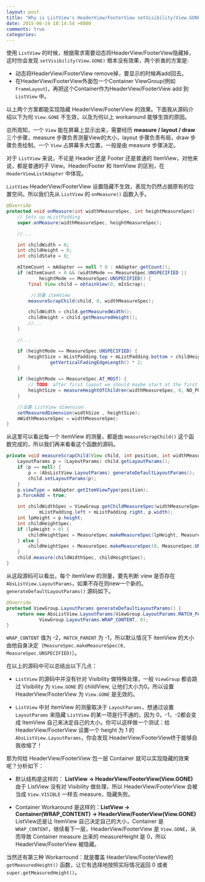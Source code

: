 ```yaml
---
layout: post
title: "Why is ListView's HeaderView/FooterView setVisibility(View.GONE) not working?"
date: 2015-06-19 18:14:54 +0800
comments: true
categories: 
---
```


使用 `ListView` 的时候，根据需求需要动态将HeaderView/FooterView隐藏掉，这时你会发现 `setVisibility(View.GONE)` 根本没有效果，两个折衷的方案是:

- 动态将HeaderView/FooterView remove掉，要显示的时候再add回去。
- 在HeaderView/FooterView外面包一个Container ViewGroup(例如 `FrameLayout`)，再把这个Container作为HeaderView/FooterView add 到`ListView` 中。

以上两个方案都能实现隐藏 HeaderView/FooterView 的效果。下面我从源码介绍以下为何 `View.GONE` 不生效，以及为何以上 workaround 能够生效的原因。

<!--more-->

总所周知，一个 `View` 能在屏幕上显示出来，需要经历 **measure / layout / draw** 三个步骤，measure 步骤负责测量View的大小，layout 步骤负责布局，draw 步骤负责绘制。一个 `View` 占屏幕多大位置，一般是由 measure 步骤决定。

对于 `ListView` 来说，不论是 Header 还是 Footer 还是普通的 ItemView，对他来说，都是普通的子 View。Header/Footer 和 ItemView 的区别，在 `HeaderViewListAdapter` 中体现。

`ListView` HeaderView/FooterView 设置隐藏不生效，表现为仍然占据原有的位置空间。所以我们先从 `ListView` 的 `onMeasure()` 函数入手。

```java
@Override
protected void onMeasure(int widthMeasureSpec, int heightMeasureSpec) {
    // Sets up mListPadding
    super.onMeasure(widthMeasureSpec, heightMeasureSpec);

    //...

    int childWidth = 0;
    int childHeight = 0;
    int childState = 0;

    mItemCount = mAdapter == null ? 0 : mAdapter.getCount();
    if (mItemCount > 0 && (widthMode == MeasureSpec.UNSPECIFIED ||
            heightMode == MeasureSpec.UNSPECIFIED)) {
        final View child = obtainView(0, mIsScrap);

		 //测量 itemView
        measureScrapChild(child, 0, widthMeasureSpec);

        childWidth = child.getMeasuredWidth();
        childHeight = child.getMeasuredHeight();
        //...
    }

    //...

    if (heightMode == MeasureSpec.UNSPECIFIED) {
        heightSize = mListPadding.top + mListPadding.bottom + childHeight +
                getVerticalFadingEdgeLength() * 2;
    }

    if (heightMode == MeasureSpec.AT_MOST) {
        // TODO: after first layout we should maybe start at the first visible position, not 0
        heightSize = measureHeightOfChildren(widthMeasureSpec, 0, NO_POSITION, heightSize, -1);
    }

    //设置 ListView dimension
    setMeasuredDimension(widthSize , heightSize);
    mWidthMeasureSpec = widthMeasureSpec;        
}
```

从这里可以看出每一个 itemView 的测量，都是由 `measureScrapChild()` 这个函数完成的，所以我们再来看看这个函数的源码。

```java
private void measureScrapChild(View child, int position, int widthMeasureSpec) {
    LayoutParams p = (LayoutParams) child.getLayoutParams();
    if (p == null) {
        p = (AbsListView.LayoutParams) generateDefaultLayoutParams();
        child.setLayoutParams(p);
    }
    p.viewType = mAdapter.getItemViewType(position);
    p.forceAdd = true;

    int childWidthSpec = ViewGroup.getChildMeasureSpec(widthMeasureSpec,
            mListPadding.left + mListPadding.right, p.width);
    int lpHeight = p.height;
    int childHeightSpec;
    if (lpHeight > 0) {
        childHeightSpec = MeasureSpec.makeMeasureSpec(lpHeight, MeasureSpec.EXACTLY);
    } else {
        childHeightSpec = MeasureSpec.makeMeasureSpec(0, MeasureSpec.UNSPECIFIED);
    }
    child.measure(childWidthSpec, childHeightSpec);
}
```

从这段源码可以看出，每个 itemView 的测量，要先判断 view 是否存在 `AbsListView.LayoutParams`，如果不存在则new一个新的。`generateDefaultLayoutParams()` 源码如下。

```java
@Override
protected ViewGroup.LayoutParams generateDefaultLayoutParams() {
    return new AbsListView.LayoutParams(ViewGroup.LayoutParams.MATCH_PARENT,
            ViewGroup.LayoutParams.WRAP_CONTENT, 0);
}
```

`WRAP_CONTENT` 值为 -2，`MATCH_PARENT` 为 -1，所以默认情况下 itemView 的大小由他自身决定（`MeasureSpec.makeMeasureSpec(0, MeasureSpec.UNSPECIFIED)`）。

在以上的源码中可以总结出以下几点：

- `ListView` 的源码中并没有针对 Visibility 做特殊处理，一般 `ViewGroup` 都会跳过 Visibility 为 `View.GONE` 的 childView, 让他们大小为0。所以设置 HeaderView/FooterView 为 `View.GONE` 是无效的。

- `ListView` 中对 itemView 的测量取决于 `LayoutParams`，想通过设置 `LayoutParams` 来隐藏 `ListView` 的某一项是行不通的，因为 0，-1，-2都会变成 ItemView 自己来决定自己的大小。你可以这样做一个测试：给 HeaderView/FooterView 设置一个 height 为 1 的 `AbsListView.LayoutParams`，你会发现 HeaderView/FooterView终于能够自我收缩了！

那为何给 HeaderView/FooterView 包一层 Container 就可以实现隐藏的效果呢？分析如下：

- 默认结构是这样的： **ListView -> HeaderView/FooterView(View.GONE)**  
由于 ListView 没有对 Visibility 做处理，所以 HeaderView/FooterView 会被当成 `View.VISIBLE` 一样去 measure，隐藏失败。

- Container Workaround 是这样的：**ListView -> Container(WRAP_CONTENT) -> HeaderView/FooterView(View.GONE)**  
ListView还是让 ItemView 自己决定自己的大小，Container 是 `WRAP_CONTENT`，继续看下一层，HeaderView/FooterView 是 `View.GONE`，从而导致 Container measure 出来的 measureHeight 是 0，所以 HeaderView/FooterView 被隐藏。

当然还有第三种 Workarround：就是覆盖 HeaderView/FooterView的 `getMeasuredHeight()` 函数，让它有选择地按照实际情况返回 0 或者 `super.getMeasuredHeight()`。